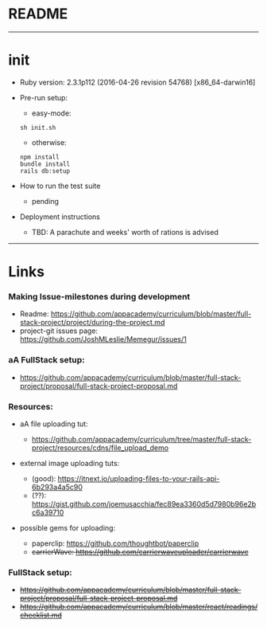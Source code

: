 # README
***
# init

* Ruby version: 2.3.1p112 (2016-04-26 revision 54768) [x86_64-darwin16]

* Pre-run setup:
  * easy-mode:
  ```
  sh init.sh
  ```
  * otherwise:
  ```
  npm install
  bundle install
  rails db:setup
  ```

* How to run the test suite
  * pending

* Deployment instructions
  * TBD: A parachute and weeks' worth of rations is advised

***
# Links

### Making Issue-milestones during development
* Readme:  https://github.com/appacademy/curriculum/blob/master/full-stack-project/project/during-the-project.md
* project-git issues page: https://github.com/JoshMLeslie/Memegur/issues/1

### aA FullStack setup:
* https://github.com/appacademy/curriculum/blob/master/full-stack-project/proposal/full-stack-project-proposal.md

### Resources:
* aA file uploading tut:
  * https://github.com/appacademy/curriculum/tree/master/full-stack-project/resources/cdns/file_upload_demo


* external image uploading tuts:
  * (good): https://itnext.io/uploading-files-to-your-rails-api-6b293a4a5c90
  * (??): https://gist.github.com/joemusacchia/fec89ea3360d5d7980b96e2bc6a39710


* possible gems for uploading:
  * paperclip: https://github.com/thoughtbot/paperclip
  * ~~carrierWave: https://github.com/carrierwaveuploader/carrierwave~~

### FullStack setup:
* ~~https://github.com/appacademy/curriculum/blob/master/full-stack-project/proposal/full-stack-project-proposal.md~~
* ~~https://github.com/appacademy/curriculum/blob/master/react/readings/checklist.md~~
